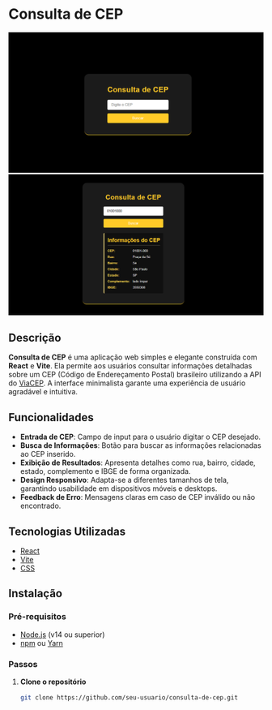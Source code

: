 # Consulta de CEP

![Consulta de CEP - Tela Inicial](./src/preview/Preview.png)
![Consulta de CEP - Resultado](./src/preview/Preview-02.png)

## Descrição

**Consulta de CEP** é uma aplicação web simples e elegante construída com **React** e **Vite**. Ela permite aos usuários consultar informações detalhadas sobre um CEP (Código de Endereçamento Postal) brasileiro utilizando a API do [ViaCEP](https://viacep.com.br/). A interface minimalista garante uma experiência de usuário agradável e intuitiva.

## Funcionalidades

- **Entrada de CEP**: Campo de input para o usuário digitar o CEP desejado.
- **Busca de Informações**: Botão para buscar as informações relacionadas ao CEP inserido.
- **Exibição de Resultados**: Apresenta detalhes como rua, bairro, cidade, estado, complemento e IBGE de forma organizada.
- **Design Responsivo**: Adapta-se a diferentes tamanhos de tela, garantindo usabilidade em dispositivos móveis e desktops.
- **Feedback de Erro**: Mensagens claras em caso de CEP inválido ou não encontrado.

## Tecnologias Utilizadas

- [React](https://reactjs.org/)
- [Vite](https://vitejs.dev/)
- [CSS](https://developer.mozilla.org/pt-BR/docs/Web/CSS)

## Instalação

### Pré-requisitos

- [Node.js](https://nodejs.org/) (v14 ou superior)
- [npm](https://www.npmjs.com/) ou [Yarn](https://yarnpkg.com/)

### Passos

1. **Clone o repositório**

   ```bash
   git clone https://github.com/seu-usuario/consulta-de-cep.git
